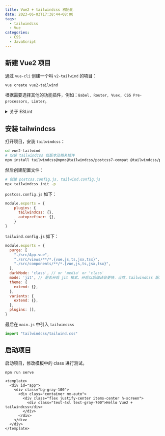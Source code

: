 ```yaml
---
title: Vue2 + tailwindcss 初始化
date: 2023-06-03T17:38:44+08:00
tags:
  - tailwindcss
  - Vue
categories:
  - CSS
  - JavaScript
---
```


## 新建 Vue2 项目

通过 `vue-cli` 创建一个叫 `v2-tailwind` 的项目：

```bash
vue create vue2-tailwind
```

根据需要选择其他的功能插件，例如：`Babel, Router, Vuex, CSS Pre-processors, Linter`。

<details>
  <summary>关于 ESLint</summary>
  当在 Vue 创建项目时，你可以根据自己的需求选择不同的 ESLint 配置。以下是一些常见的选项及其优缺点和注意事项：

  1. **ESLint with error prevention only**:
     - 优点：这个配置只会帮助你防止代码中的错误，它的规则相对宽松。适用于刚开始使用 ESLint 或者希望避免太多约束的开发者。
     - 缺点：由于规则相对宽松，可能无法完全确保代码风格的一致性。
     - 注意事项：如果你想要更严格的代码检查，可以考虑其他配置。

  2. **ESLint + Airbnb config**:
     - 优点：Airbnb 的配置非常严格，能够帮助你遵循最佳实践和编写高质量的代码。此外，它也包含了许多 ES6+ 的规则。
     - 缺点：由于其严格性，初学者可能需要花费更多时间来解决 ESLint 报告的问题。
     - 注意事项：在使用此配置时，请确保你理解并接受 Airbnb 的代码规范。

  3. **ESLint + Standard config**:
     - 优点：Standard 的配置旨在提供一个相对简单、一致的代码风格，适合那些喜欢“零配置”的开发者。
     - 缺点：这个配置可能不适用于所有项目，因为它有自己的代码风格要求。
     - 注意事项：如果你的团队或项目已经有自己的编码规范，使用 Standard 配置可能会导致不一致。

  4. **ESLint + Prettier**:
     - 优点：Prettier 是一个自动格式化工具，可以与 ESLint 结合使用，以确保代码风格的一致性。这可以提高代码可读性，并减少在代码审查过程中关注格式问题的时间。
     - 缺点：Prettier 可能会覆盖某些 ESLint 规则，所以需要花一些时间确保配置正确。
     - 注意事项：为了避免冲突，请确保 ESLint 和 Prettier 的规则正确配置。

  总之，在选择 ESLint 配置时，需要根据你的团队、项目需求和个人偏好来权衡。选择适当的配置可以帮助你提高代码质量并保持一致的代码风格。
</details>

## 安装 tailwindcss

打开项目，安装 `tailwindcss`：

```bash
cd vue2-tailwind
# 安装 tailwindcss 低版本及相关插件
npm install tailwindcss@npm:@tailwindcss/postcss7-compat @tailwindcss/postcss7-compat postcss@^7 autoprefixer@^9
```

然后创建配置文件：

```bash
# 创建 postcss.config.js, tailwind.config.js
npx tailwindcss init -p
```

`postcss.config.js` 如下：

```js
module.exports = {
    plugins: {
      tailwindcss: {},
      autoprefixer: {},
    }
}
```

`tailwind.config.js` 如下：

```js
module.exports = {
  purge: [
    "./src/App.vue",
    "./src/views/**/*.{vue,js,ts,jsx,tsx}",
    "./src/components/**/*.{vue,js,ts,jsx,tsx}",
  ],
  darkMode: 'class', // or 'media' or 'class'
  mode: 'jit', // 是否开启 jit 模式，开启以后编译会更快，当然，tailwindcss 版本需要在 2.1 以上
  theme: {
    extend: {},
  },
  variants: {
    extend: {},
  },
  plugins: [],
}
```

最后在 `main.js` 中引入 `tailwindcss`

```js
import "tailwindcss/tailwind.css"
```

## 启动项目

启动项目，修改模板中的 class 进行测试。

```bash
npm run serve
```

```vue
<template>
  <div id="app">
    <div class="bg-gray-100">
      <div class="container mx-auto">
        <div class="flex justify-center items-center h-screen">
          <div class="text-4xl text-gray-700">Hello Vue2 + tailwindcss</div>
        </div>
      </div>
    </div>
  </div>
</template>
```
